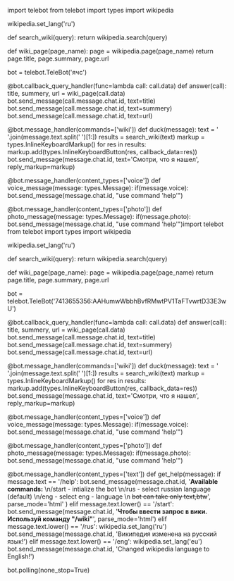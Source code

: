 import telebot
from telebot import types
import wikipedia


wikipedia.set_lang('ru')

def search_wiki(query):
    return wikipedia.search(query)


def wiki_page(page_name):
    page = wikipedia.page(page_name)
    return page.title, page.summary, page.url



bot = telebot.TeleBot('ячс')


@bot.callback_query_handler(func=lambda call: call.data)
def answer(call):
    title, summery, url = wiki_page(call.data)
    bot.send_message(call.message.chat.id, text=title)
    bot.send_message(call.message.chat.id, text=summery)
    bot.send_message(call.message.chat.id, text=url)

@bot.message_handler(commands=['wiki'])
def duck(message):
    text = ' '.join(message.text.split(' ')[1:])
    results = search_wiki(text)
    markup = types.InlineKeyboardMarkup()
    for res in results:
        markup.add(types.InlineKeyboardButton(res, callback_data=res))
    bot.send_message(message.chat.id, text='Смотри, что я нашел', reply_markup=markup)


@bot.message_handler(content_types=['voice'])
def voice_message(message: types.Message):
    if(message.voice):
        bot.send_message(message.chat.id, "use command 'help'")

@bot.message_handler(content_types=['photo'])
def photo_message(message: types.Message):
    if(message.photo):
        bot.send_message(message.chat.id, "use command 'help'")import telebot
from telebot import types
import wikipedia


wikipedia.set_lang('ru')

def search_wiki(query):
    return wikipedia.search(query)


def wiki_page(page_name):
    page = wikipedia.page(page_name)
    return page.title, page.summary, page.url



bot = telebot.TeleBot('7413655356:AAHumwWbbhBvfRMwtPV1TaFTvwrtD33E3wU')


@bot.callback_query_handler(func=lambda call: call.data)
def answer(call):
    title, summery, url = wiki_page(call.data)
    bot.send_message(call.message.chat.id, text=title)
    bot.send_message(call.message.chat.id, text=summery)
    bot.send_message(call.message.chat.id, text=url)

@bot.message_handler(commands=['wiki'])
def duck(message):
    text = ' '.join(message.text.split(' ')[1:])
    results = search_wiki(text)
    markup = types.InlineKeyboardMarkup()
    for res in results:
        markup.add(types.InlineKeyboardButton(res, callback_data=res))
    bot.send_message(message.chat.id, text='Смотри, что я нашел', reply_markup=markup)


@bot.message_handler(content_types=['voice'])
def voice_message(message: types.Message):
    if(message.voice):
        bot.send_message(message.chat.id, "use command 'help'")

@bot.message_handler(content_types=['photo'])
def photo_message(message: types.Message):
    if(message.photo):
        bot.send_message(message.chat.id, "use command 'help'")

@bot.message_handler(content_types=['text'])
def get_help(message):
    if message.text == '/help':
        bot.send_message(message.chat.id, '<b>Available commands:</b> \n/start - intialize the bot \n/rus - select russian language (default) \n/eng - select eng - language \n <s>bot can take only text,btw</s>', parse_mode='html' )
    elif message.text.lower() == '/start':
        bot.send_message(message.chat.id, '<b>Чтобы ввести запрос в вики. Используй команду "/wiki"</b>', parse_mode='html')
    elif message.text.lower() == '/rus':
        wikipedia.set_lang('ru')
        bot.send_message(message.chat.id, 'Википедия изменена на русский язык!')
    elif message.text.lower() == '/eng':
        wikipedia.set_lang('eu')
        bot.send_message(message.chat.id, 'Changed wikipedia language to English!')


bot.polling(none_stop=True)

